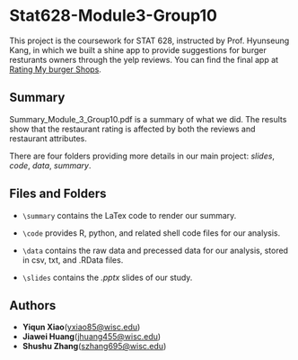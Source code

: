# Stat628-Module3-Group10

This project is the coursework for STAT 628, instructed by Prof. Hyunseung Kang, in which we built a shine app to provide suggestions for burger resturants owners through the yelp reviews. You can find the final app  at [Rating My burger Shops](https://jiawei98.shinyapps.io/UI_module3/).


## Summary
Summary_Module_3_Group10.pdf is a summary of what we did. The results show that the restaurant rating is affected by both the reviews and restaurant attributes.

There are four folders providing more details in our main project: *slides*, *code*, *data*, *summary*.

## Files and Folders
- `\summary` contains the LaTex code to render our summary. 

- `\code` provides R, python, and related shell code files for our analysis.

- `\data` contains the raw data and precessed data for our analysis, stored in csv, txt, and .RData files.

- `\slides` contains the *.pptx* slides of our study.

## Authors
* **Yiqun Xiao**(yxiao85@wisc.edu)
* **Jiawei Huang**(jhuang455@wisc.edu)
* **Shushu Zhang**(szhang695@wisc.edu)
